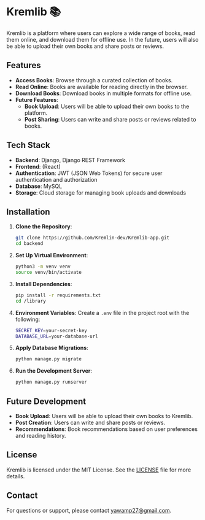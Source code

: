 

# Kremlib 📚

Kremlib is a platform where users can explore a wide range of books, read them online, and download them for offline use. In the future, users will also be able to upload their own books and share posts or reviews.

## Features
- **Access Books**: Browse through a curated collection of books.
- **Read Online**: Books are available for reading directly in the browser.
- **Download Books**: Download books in multiple formats for offline use.
- **Future Features**:
  - **Book Upload**: Users will be able to upload their own books to the platform.
  - **Post Sharing**: Users can write and share posts or reviews related to books.

## Tech Stack
- **Backend**: Django, Django REST Framework
- **Frontend**: (React)
- **Authentication**: JWT (JSON Web Tokens) for secure user authentication and authorization
- **Database**: MySQL 
- **Storage**: Cloud storage for managing book uploads and downloads


## Installation

1. **Clone the Repository**:
   ```bash
   git clone https://github.com/Kremlin-dev/Kremlib-app.git
   cd backend
   ```

2. **Set Up Virtual Environment**:
   ```bash
   python3 -m venv venv
   source venv/bin/activate
   ```

3. **Install Dependencies**:
   ```bash
   pip install -r requirements.txt
   cd /library
   ```

4. **Environment Variables**:
   Create a `.env` file in the project root with the following:
   ```bash
   SECRET_KEY=your-secret-key
   DATABASE_URL=your-database-url
   ```

5. **Apply Database Migrations**:
   ```bash
   python manage.py migrate
   ```

6. **Run the Development Server**:
   ```bash
   python manage.py runserver
   ```

## Future Development
- **Book Upload**: Users will be able to upload their own books to Kremlib.
- **Post Creation**: Users can write and share posts or reviews.
- **Recommendations**: Book recommendations based on user preferences and reading history.

## License
Kremlib is licensed under the MIT License. See the [LICENSE](LICENSE) file for more details.

## Contact
For questions or support, please contact [yawamp27@gmail.com](mailto:yawam27@gmail.com).
```
